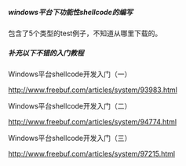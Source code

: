 
##### windows平台下功能性shellcode的编写

包含了5个类型的test例子，不知道从哪里下载的。



##### 补充以下不错的入门教程

Windows平台shellcode开发入门（一）

http://www.freebuf.com/articles/system/93983.html

Windows平台shellcode开发入门（二）

http://www.freebuf.com/articles/system/94774.html

Windows平台shellcode开发入门（三）

http://www.freebuf.com/articles/system/97215.html


